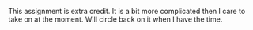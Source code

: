 This assignment is extra credit. It is a bit more complicated then I care to take on at the moment. Will circle back on it when I have the time.